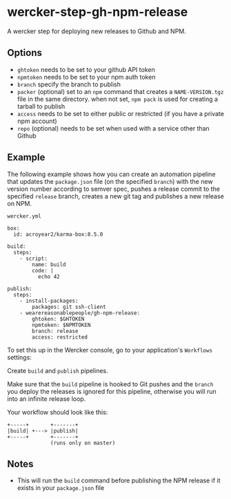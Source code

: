 # wercker-step-gh-npm-release

A wercker step for deploying new releases to Github and NPM.

## Options

* `ghtoken` needs to be set to your github API token
* `npmtoken` needs to be set to your npm auth token
* `branch` specify the branch to publish
* `packer` (optional) set to an `npm` command that creates a `NAME-VERSION.tgz` file in the same directory. when not set, `npm pack` is used for creating a tarball to publish
* `access` needs to be set to either public or restricted (if you have a private npm account)
* `repo` (optional) needs to be set when used with a service other than Github

## Example

The following example shows how you can create an automation pipeline that updates the `package.json` file (on the specified `branch`) with the new version number according to semver spec, pushes a release commit to the specified `release` branch, creates a new git tag and publishes a new release on NPM.

`wercker.yml`

```
box:
  id: acroyear2/karma-box:8.5.0

build:
  steps:
    - script:
        name: build
        code: |
          echo 42

publish:
  steps:
    - install-packages:
        packages: git ssh-client
    - wearereasonablepeople/gh-npm-release:
        ghtoken: $GHTOKEN
        npmtoken: $NPMTOKEN
        branch: release
        access: restricted
```

To set this up in the Wercker console, go to your application's `Workflows` settings:

Create `build` and `publish` pipelines.

Make sure that the `build` pipeline is hooked to Git pushes and the `branch` you deploy the releases is ignored for this pipeline, otherwise you will run into an infinite release loop.

Your workflow should look like this:

```
+-----+       +-------+
|build| +---> |publish|
+-----+       +-------+
              (runs only on master)
```

## Notes

* This will run the `build` command before publishing the NPM release if it exists in your `package.json` file

